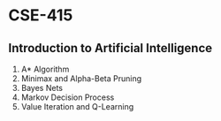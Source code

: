 # CSE-415 
 
## Introduction to Artificial Intelligence

1. A* Algorithm
2. Minimax and Alpha-Beta Pruning
3. Bayes Nets
4. Markov Decision Process
5. Value Iteration and Q-Learning
